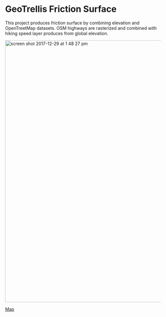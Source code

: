 # GeoTrellis Friction Surface

This project produces friction surface by combining elevation and OpenTreetMap datasets.
OSM highways are rasterized and combined with hiking speed layer produces from global elevation.

<img width="846" alt="screen shot 2017-12-29 at 1 48 27 pm" src="https://user-images.githubusercontent.com/1158084/34444851-108264ac-ec9f-11e7-9a6a-80c95640617f.png">

[Map](https://tilejson.io/g/fcc88ab18de771cff461b268c454db1f/view)

